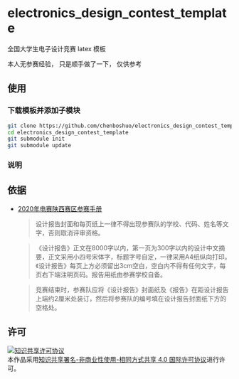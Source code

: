 # electronics_design_contest_template
全国大学生电子设计竞赛 latex 模板

本人无参赛经验，
只是顺手做了一下，
仅供参考

## 使用


### 下载模板并添加子模块
```bash
git clone https://github.com/chenboshuo/electronics_design_contest_template.git
cd electronics_design_contest_template
git submodule init
git submodule update
```

### 说明

## 依据
-   [2020年电赛陕西赛区参赛手册](http://nuedc.xidian.edu.cn/html/news/2020/0925/440.html)

    > 设计报告封面和每页纸上一律不得出现参赛队的学校、代码、姓名等文字，否则取消评审资格。

    > 《设计报告》正文在8000字以内，第一页为300字以内的设计中文摘要，正文采用小四号宋体字，标题字号自定，一律采用A4纸纵向打印。《设计报告》每页上方必须留出3cm空白，空白内不得有任何文字，每页右下端注明页码。报告用纸由参赛学校自备。

    > 竞赛结束时，参赛队应将《设计报告》封面纸及《报告》在距设计报告上端约2厘米处装订，然后将参赛队的编号填在设计报告封面纸下方的空格处。

## 许可
<a rel="license" href="http://creativecommons.org/licenses/by-nc-sa/4.0/"><img alt="知识共享许可协议" style="border-width:0" src="https://i.creativecommons.org/l/by-nc-sa/4.0/88x31.png" /></a><br />本作品采用<a rel="license" href="http://creativecommons.org/licenses/by-nc-sa/4.0/">知识共享署名-非商业性使用-相同方式共享 4.0 国际许可协议</a>进行许可。
